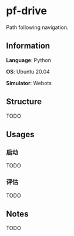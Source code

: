 # pf-drive
Path following navigation.

## Information

**Language**: Python

**OS**: Ubuntu 20.04

**Simulator**: Webots

## Structure

TODO

## Usages

### 启动

TODO

### 评估

TODO

## Notes

TODO
